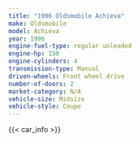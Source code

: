 ```yaml
---
title: "1996 Oldsmobile Achieva"
make: Oldsmobile
model: Achieva
year: 1996
engine-fuel-type: regular unleaded
engine-hp: 150
engine-cylinders: 4
transmission-type: Manual
driven-wheels: Front wheel drive
number-of-doors: 2
market-category: N/A
vehicle-size: Midsize
vehicle-style: Coupe
---
```


{{< car_info >}}
